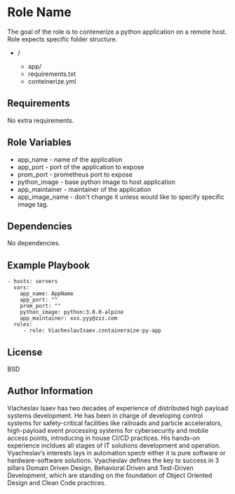 Role Name
=========

The goal of the role is to contenerize a python application on a remote host. 
Role expects specific folder structure.

- <root>/
  - app/
  - requirements.txt
  - conteinerize.yml

Requirements
------------

No extra requirements.

Role Variables
--------------

* app_name  - name of the application
* app_port  - port of the application to expose
* prom_port - prometheus port to expose
* python_image - base python image to host application
* app_maintainer - maintainer of the application
* app_image_name - don't change it unless would like to specify specific image tag.

Dependencies
------------

No dependencies.

Example Playbook
----------------

    - hosts: servers
      vars:
        app_name: AppName
        app_port: ""
        prom_port: ""
        python_image: python:3.8.0-alpine
        app_maintainer: xxx.yyy@zzz.com
      roles:
         - role: ViacheslavIsaev.containeraize-py-app

License
-------

BSD

Author Information
------------------

Viacheslav Isaev has two decades of experience of distributed high payload systems development. He has been in charge of developing control systems for safety-critical facilities like railroads and particle accelerators, high-payload event processing systems for cybersecurity and mobile access points, introducing in house CI/CD practices. His hands-on experience incldues all stages of IT solutions development and operation. Vyacheslav’s interests lays in automation spectr either it is pure software or hardware-software solutions. Vyacheslav defines the key to success in 3 pillars  Domain Driven Design, Behavioral Driven and Test-Driven Development, which are standing on the foundation of  Object Oriented Design and Clean Code practices.
